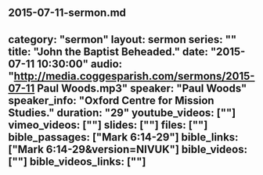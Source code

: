 2015-07-11-sermon.md
---
category: "sermon"
layout: sermon
series: ""
title: "John the Baptist Beheaded."
date: "2015-07-11 10:30:00"
audio: "http://media.coggesparish.com/sermons/2015-07-11 Paul Woods.mp3"
speaker: "Paul Woods"
speaker_info: "Oxford Centre for Mission Studies."
duration: "29"
youtube_videos: [""]
vimeo_videos: [""]
slides: [""]
files: [""]
bible_passages: ["Mark 6:14-29"]
bible_links: ["Mark 6:14-29&amp;version=NIVUK"]
bible_videos: [""]
bible_videos_links: [""]
---

